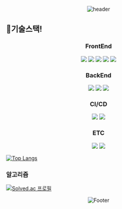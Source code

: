 
<div align="center">
            
![header](https://capsule-render.vercel.app/api?type=waving&color=3A4A51&fontColor=ffffff&ttextBg=f7f5f5&height=200&section=header&text=역지사지의%20개발자%20임채현%20입니다!&fontSize=40&fontAlignY=40&animation=fadeIn)
            
</div>

<h2>🔭기술스택! </h2>


<div align="center">
<h3>FrontEnd</h3>

  <img src="https://img.shields.io/badge/JavaScript-F7DF1E?style=flat-square&logo=JavaScript&logoColor=white"/> <img src="https://img.shields.io/badge/HTML-E34F26?style=flat-square&logo=HTML5&logoColor=white"/> <img src="https://img.shields.io/badge/CSS-1572B6?style=flat-square&logo=CSS3&logoColor=white"/> <img src="https://img.shields.io/badge/React-61DAFB?style=flat-square&logo=React&logoColor=white"/> <img src="https://img.shields.io/badge/Vue-4FC08D?style=flat-square&logo=Vue.js&logoColor=white"/>
</div>
<div align="center">
<h3>BackEnd</h3>

<img src="https://img.shields.io/badge/PYTHON-3776AB?style=flat-square&logo=PYTHON&logoColor=white"/> <img src="https://img.shields.io/badge/Java-007396?style=flat-square&logo=Java&logoColor=white"/> <img src="https://img.shields.io/badge/Spring-6DB33F?style=flat-square&logo=Spring&logoColor=white"/> 
</div>

<div align="center">
<h3>CI/CD</h3>
<img src="https://img.shields.io/badge/Docker-2496ED?style=flat-square&logo=Docker&logoColor=white"/> <img src="https://img.shields.io/badge/Jenkins-D24939?style=flat-square&logo=Jenkins&logoColor=white"/>
</div>
<div align="center">
<h3>ETC</h3>
<img src="https://img.shields.io/badge/C-A8B9CC?style=flat-square&logo=C&logoColor=white"/> <img src="https://img.shields.io/badge/C%2B%2B-00599C?style=flat-square&logo=C%2B%2B&logoColor=white"/>
</div>


[![Top Langs](https://github-readme-stats.vercel.app/api/top-langs/?username=dlacogus5239)](https://github.com/dlacogus5239/github-readme-stats) 


<h3>알고리즘</h3>

[![Solved.ac 프로필](http://mazassumnida.wtf/api/v2/generate_badge?boj=dlacogus5239)](https://solved.ac/dlacogus5239)


<div align="center">
            
![Footer](https://capsule-render.vercel.app/api?type=waving&color=3A4A51&height=200&section=footer)
  
</div>

